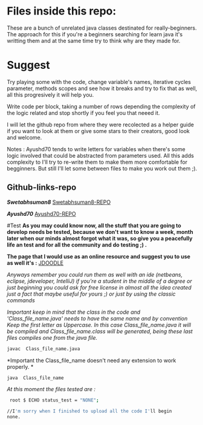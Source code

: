 # Files inside this repo: 


These are a bunch of unrelated java classes destinated for really-beginners. 
The approach for this if you're a beginners searching for learn java it's writting them
and at the same time try to think why are they made for.

# Suggest
 Try playing some with the code, change variable's names, iterative cycles parameter, methods scopes and
 see how it breaks and try to fix that as well, all this progresively it will help you. 

Write code per block, taking a number of rows depending the complexity of the logic related and stop shortly if you feel you that neeed it. 


I will let the github repo from where they were recolected as a helper guide if you want to look at them or
give some stars to their creators, good look and welcome. 
 

Notes : Ayushd70 tends to write letters for variables when there's some logic involved that could be 
abstracted from parameters used.  All this adds complexity to I'll try to re-write them to make them more comfortable
for begginners. But still I'll let some between files to make you work out them ;).


## Github-links-repo

***Swetabhsuman8*** 
[Swetabhsuman8-REPO](https://github.com/Swetabhsuman8/Java-Basic-Codes-for-beginner-to-advance)
 


***Ayushd70*** 
[Ayushd70-REPO](https://github.com/Ayushd70/RetardedCodes) 

#Test 
**As you may could know now, all the stuff that you are going to develop needs be tested, because we don't want to know a week, month later when our minds almost forgot what it was, so give you a peacefully life an test 
and for all the community and do testing ;) .**

**The page that I would use as an online resource and suggest you to use as well it's :**
[JDOODLE](https://www.jdoodle.com/online-java-compiler/)


*Anyways remember you could run them as well with an ide (netbeans, eclipse, jdeveloper, IntelliJ) if you're a student in the middle of a degree or just beginning you could ask for free license in almost all the idea created just a fact that maybe useful for yours ;) or just by using the classic commands*

*Important keep in mind that the class in the code and 'Class_file_name.java' needs to have the same name
and by convention Keep the first letter as Uppercase. In this case Class_file_name.java it will be compiled 
and Class_file_name.class will be generated, being these last files compiles one from the java file.*
```sh
javac  Class_file_name.java
```

*Important the Class_file_name doesn't need any extension to work properly. *
```sh
java  Class_file_name
```


*At this moment the files tested are :*
```sh
 root $ ECHO status_test = "NONE";

//I'm sorry when I finished to upload all the code I'll begin
none. 
```